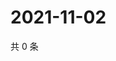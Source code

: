 # 2021-11-02

共 0 条

<!-- BEGIN WEIBO -->
<!-- 最后更新时间 Tue Nov 02 2021 04:00:52 GMT+0800 (China Standard Time) -->

<!-- END WEIBO -->
